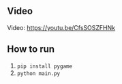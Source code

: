 ## Video

Video: <https://youtu.be/CfsSOSZFHNk>

## How to run

1. `pip install pygame`
2. `python main.py`
